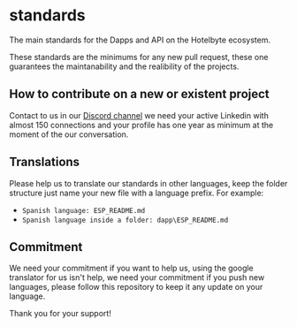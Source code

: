 # standards
The main standards for the Dapps and API on the Hotelbyte ecosystem.

These standards are the minimums for any new pull request, these one guarantees the maintanability and the realibility of the projects.

## How to contribute on a new or existent project

Contact to us in our [Discord channel](https://discord.gg/P5tcha3) we need your active Linkedin with almost 150 connections and your profile has one year as minimum at the moment of the our conversation.

## Translations

Please help us to translate our standards in other languages, keep the folder structure just name your new file with a language prefix.
For example:
+ `Spanish language: ESP_README.md`
+ `Spanish language inside a folder: dapp\ESP_README.md`

## Commitment

We need your commitment if you want to help us, using the google translator for us isn't help, we need your commitment if you push new languages, please follow this repository to keep it any update on your language.

Thank you for your support!

